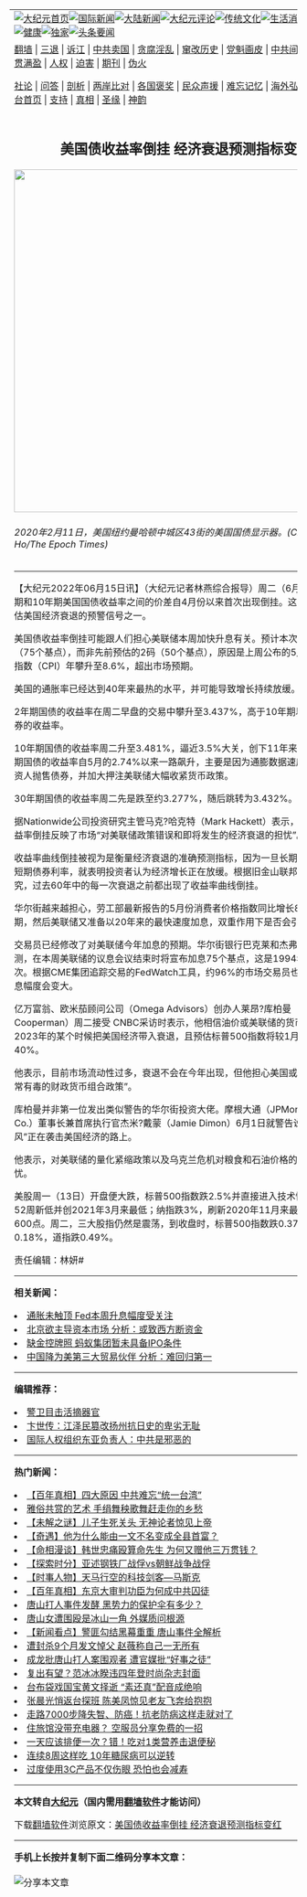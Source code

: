 <a name="1" id="1" target="_blank"></a><span id="1"></span>
<table align=center border="0"><tr><td colspan="2" VALIGN=TOP><a href="https://github.com/jgknru3635/djy/blob/master/gb/nf1351518.md#1"><img src="https://raw.githubusercontent.com/jgknru3635/www/master/t/djy/1.jpg" title="大纪元首页" alt="大纪元首页"></a><a href="https://github.com/jgknru3635/djy/blob/master/gb/n24hr.md#1"><img src="https://raw.githubusercontent.com/jgknru3635/www/master/t/djy/3.jpg" title="国际新闻" alt="国际新闻"></a><a href="https://github.com/jgknru3635/djy/blob/master/gb/nsc413.md#1"><img src="https://raw.githubusercontent.com/jgknru3635/www/master/t/djy/4.jpg" title="大陆新闻" alt="大陆新闻"></a><a href="https://github.com/jgknru3635/djy/blob/master/gb/news392.md#1"><img src="https://raw.githubusercontent.com/jgknru3635/www/master/t/djy/5.jpg" title="大纪元评论" alt="大纪元评论"></a><a href="https://github.com/jgknru3635/djy/blob/master/gb/news2007.md#1"><img src="https://raw.githubusercontent.com/jgknru3635/www/master/t/djy/6.jpg" title="传统文化" alt="传统文化"></a><a href="https://github.com/jgknru3635/djy/blob/master/gb/news2008.md#1"><img src="https://raw.githubusercontent.com/jgknru3635/www/master/t/djy/7.jpg" title="生活消费" alt="生活消费"></a><a href="https://github.com/jgknru3635/djy/blob/master/gb/ncyule.md#1"><img src="https://raw.githubusercontent.com/jgknru3635/www/master/t/djy/8.jpg" title="娱乐休闲" alt="娱乐休闲"></a><a href="https://github.com/jgknru3635/djy/blob/master/gb/nsc1002.md#1"><img src="https://raw.githubusercontent.com/jgknru3635/www/master/t/djy/9.jpg" title="健康" alt="健康"></a><a href="https://github.com/jgknru3635/djy/blob/master/gb/nf6092.md#1"><img src="https://raw.githubusercontent.com/jgknru3635/www/master/t/djy/10a.jpg" title="独家" alt="独家"></a><a href="https://github.com/jgknru3635/djy/blob/master/gb/nf4514.md#1"><img src="https://raw.githubusercontent.com/jgknru3635/www/master/t/djy/12a.jpg" title="头条要闻" alt="头条要闻"></a></td></tr>
<tr><td colspan="2" VALIGN=TOP><a target="_blank" href="https://github.com/jgknru3635/www/blob/master/README.md?zsrh#1">翻墙</a> | <a target="_blank" href="https://github.com/jgknru3635/djy/blob/master/gb/nf5657.md#1">三退</a> | <a target="_blank" href="https://github.com/jgknru3635/djy/blob/master/gb/nf6124.md#1">诉江</a> | <a target="_blank" href="https://github.com/jgknru3635/djy/blob/master/gb/nf1176117.md#1">中共卖国</a> | <a target="_blank" href="https://github.com/jgknru3635/djy/blob/master/gb/nf5773.md#1">贪腐淫乱</a> | <a target="_blank" href="https://github.com/jgknru3635/djy/blob/master/gb/nf1176115.md#1">窜改历史</a> | <a target="_blank" href="https://github.com/jgknru3635/djy/blob/master/gb/nf1176107.md#1">党魁画皮</a> | <a target="_blank" href="https://github.com/jgknru3635/djy/blob/master/gb/nf1320400.md#1">中共间谍</a> | <a target="_blank" href="https://github.com/jgknru3635/djy/blob/master/gb/nf1176114.md#1">破坏传统</a> | <a target="_blank" href="https://github.com/jgknru3635/ntdtv/blob/master/gb/prog447_1.md#1">恶贯满盈</a> | <a target="_blank" href="https://github.com/jgknru3635/djy/blob/master/gb/ncid278.md#1">人权</a> | <a target="_blank" href="https://github.com/jgknru3635/djy/blob/master/gb/nf1176111.md#1">迫害</a> | <a target="_blank" href="https://gitlab.com/szzdlab/mh-qikan/blob/master/README.md#1">期刊</a> | <a target="_blank" href="https://github.com/jgknru3635/djy/blob/master/gb/nf5562.md#1">伪火</a></p><p><a target="_blank" href="https://github.com/jgknru3635/djy/blob/master/gb/9p.md#1">社论</a> | <a target="_blank" href="https://github.com/jgknru3635/djy/blob/master/gb/nf4378.md#1">问答</a> | <a target="_blank" href="https://github.com/jgknru3635/djy/blob/master/gb/nf5792.md#1">剖析</a> | <a target="_blank" href="https://github.com/jgknru3635/djy/blob/master/gb/nf5735.md#1">两岸比对</a> | <a target="_blank" href="https://github.com/jgknru3635/djy/blob/master/gb/nf6119.md#1">各国褒奖</a> | <a target="_blank" href="https://github.com/jgknru3635/djy/blob/master/gb/nf6120.md#1">民众声援</a> | <a target="_blank" href="https://github.com/jgknru3635/djy/blob/master/gb/nf1188594.md#1">难忘记忆</a> | <a target="_blank" href="https://github.com/jgknru3635/djy/blob/master/gb/nf3180.md#1">海外弘传</a> | <a target="_blank" href="https://github.com/jgknru3635/djy/blob/master/gb/nf5410.md#1">万人上访</a> | <a target="_blank" href="https://github.com/jgknru3635/www/blob/master/README.md?zsrh#1">平台首页</a> | <a target="_blank" href="https://github.com/jgknru3635/djy/blob/master/gb/nf4386.md#1">支持</a> | <a target="_blank" href="https://github.com/jgknru3635/djy/blob/master/gb/nf4389.md#1">真相</a> | <a target="_blank" href="https://github.com/jgknru3635/djy/blob/master/gb/nf5790.md#1">圣缘</a> | <a target="_blank" href="https://github.com/jgknru3635/djy/blob/master/gb/nf4786.md#1">神韵</a></td></tr>
<tr><td VALIGN=TOP width="626"><h2 align=center>美国债收益率倒挂 经济衰退预测指标变红</h2>
<img width="600" src="https://i.epochtimes.com/assets/uploads/2020/05/20200211_NationalDebtClock_ChungIHo-0268-700x420_08-600x400.jpg" />
<h6>2020年2月11日，美国纽约曼哈顿中城区43街的美国国债显示器。(Chung I Ho/The Epoch Times)
</h6>
<hr>
	<p>【大纪元2022年06月15日讯】（大纪元记者林燕综合报导）周二（6月14日），2年期和10年期美国国债收益率之间的价差自4月份以来首次出现倒挂。这是过去准确评估美国经济衰退的预警信号之一。</p>
<p><ahref="https://github.com/jgknru3635/djy/blob/master/gb/tag/%E7%BE%8E%E5%9B%BD%E5%80%BA%E6%94%B6%E7%9B%8A%E7%8E%87.md#1">美国债收益率</a>倒挂可能跟人们担心<ahref="https://github.com/jgknru3635/djy/blob/master/gb/tag/%E7%BE%8E%E8%81%94%E5%82%A8.md#1">美联储</a>本周加快升息有关。预计本次升息幅度3码（75个基点），而非先前预估的2码（50个基点），原因是上周公布的5月消费者物价指数（CPI）年攀升至8.6%，超出市场预期。</p>
<p>美国的通胀率已经达到40年来最热的水平，并可能导致增长持续放缓。</p>
<p>2年期国债的收益率在周二早盘的交易中攀升至3.437%，高于10年期以及30年期债券的收益率。</p>
<p>10年期国债的收益率周二升至3.481%，逼近3.5%大关，创下11年来的新高。10年期国债的收益率自5月的2.74%以来一路飙升，主要是因为通膨数据速度太猛导致投资人抛售债券，并加大押注<ahref="https://github.com/jgknru3635/djy/blob/master/gb/tag/%E7%BE%8E%E8%81%94%E5%82%A8.md#1">美联储</a>大幅收紧货币政策。</p>
<p>30年期国债的收益率周二先是跌至约3.277%，随后跳转为3.432%。</p>
<p>据Nationwide公司投资研究主管马克?哈克特（Mark Hackett）表示，长短期<ahref="https://github.com/jgknru3635/djy/blob/master/gb/tag/%E5%9B%BD%E5%80%BA%E6%94%B6%E7%9B%8A%E7%8E%87%E5%80%92%E6%8C%82.md#1">国债收益率倒挂</a>反映了市场“对美联储政策错误和即将发生的经济衰退的担忧”。</p>
<p>收益率曲线倒挂被视为是衡量经济衰退的准确预测指标，因为一旦长期债券利率低于短期债券利率，就表明投资者认为经济增长正在放缓。根据旧金山联邦储备银行的研究，过去60年中的每一次衰退之前都出现了收益率曲线倒挂。</p>
<p>华尔街越来越担心，劳工部最新报告的5月份消费者价格指数同比增长8.6%，快于预期，然后美联储又准备以20年来的最快速度加息，双重作用下是否会引发经济衰退。</p>
<p>交易员已经修改了对美联储今年加息的预期。华尔街银行巴克莱和杰弗里斯现在预测，在本周美联储的议息会议结束时将宣布加息75个基点，这是1994年以来的第一次。根据CME集团追踪交易的FedWatch工具，约96%的市场交易员也认为本月的加息幅度会变大。</p>
<p>亿万富翁、欧米茄顾问公司（Omega Advisors）创办人莱昂?库柏曼（Leon Cooperman）周二接受 CNBC采访时表示，他相信油价或美联储的货币政策将在2023年的某个时候把美国经济带入衰退，且预估标普500指数将较1月历史高点下跌40%。</p>
<p>他表示，目前市场流动性过多，衰退不会在今年出现，但他担心美国或出现“非常、非常有毒的财政货币组合政策”。</p>
<p>库柏曼并非第一位发出类似警告的华尔街投资大佬。摩根大通（JPMorgan Chase &amp; Co.）董事长兼首席执行官杰米?戴蒙（Jamie Dimon）6月1日就警告说，一场“飓风”正在袭击美国经济的路上。</p>
<p>他表示，对美联储的量化紧缩政策以及乌克兰危机对粮食和石油价格的影响感到担忧。</p>
<p>美股周一（13日）开盘便大跌，标普500指数跌2.5%并直接进入技术性熊市，触及52周新低并创2021年3月来最低；纳指跌3%，刷新2020年11月来最低，道指跌超600点。周二，三大股指仍然是震荡，到收盘时，标普500指数跌0.37%，纳指涨0.18%，道指跌0.49%。</p>
<p>责任编辑：林妍#</p>
	
<hr>


<strong>相关新闻：</strong>
<li><a href="https://github.com/jgknru3635/djy/blob/master/gb/22/6/13/n13758924.md#1">通胀未触顶 Fed本周升息幅度受关注</a></li>
<li><a href="https://github.com/jgknru3635/djy/blob/master/gb/22/6/14/n13759138.md#1">北京欲主导资本市场 分析：或致西方断资金</a></li>
<li><a href="https://github.com/jgknru3635/djy/blob/master/gb/22/6/14/n13759566.md#1">缺金控牌照 蚂蚁集团暂未具备IPO条件</a></li>
<li><a href="https://github.com/jgknru3635/djy/blob/master/gb/22/6/14/n13759515.md#1">中国降为美第三大贸易伙伴 分析：难回归第一</a></li>
<hr>


<strong>编辑推荐：</strong>
<li><a href="https://github.com/ychojm359/djy/blob/master/gb/16/3/16/n4663449.md?dfh#1" target="_blank">警卫目击活摘器官</a></li><li><a href="https://github.com/tsiac2612/djy/blob/master/gb/18/8/4/n10615598.md#1" target="_blank">卞世传：江泽民篡改扬州抗日史的卑劣无耻</a></li><li><a href="https://github.com/tsiac2612/djy/blob/master/gb/19/7/21/n11398576.md#1" target="_blank">国际人权组织东亚负责人：中共是邪恶的</a></li>
<hr>

<strong>热门新闻：</strong>
<li><a href="https://github.com/jgknru3635/djy/blob/master/gb/22/5/20/n13741839.md#1">【百年真相】四大原因 中共难忘“统一台湾”</a></li>
<li><a href="https://github.com/jgknru3635/djy/blob/master/gb/22/5/24/n13743984.md#1">雅俗共赏的艺术 手绢舞秧歌舞赶走你的乡愁</a></li>
<li><a href="https://github.com/jgknru3635/djy/blob/master/gb/22/6/9/n13756157.md#1">【未解之谜】儿子生死关头 无神论者惊见上帝</a></li>
<li><a href="https://github.com/jgknru3635/djy/blob/master/gb/22/5/26/n13745448.md#1">【奇遇】他为什么能由一文不名变成全县首富？</a></li>
<li><a href="https://github.com/jgknru3635/djy/blob/master/gb/22/6/4/n13752321.md#1">【命相漫谈】韩世忠痛殴算命先生 为何又赠他三万贯钱？</a></li>
<li><a href="https://github.com/jgknru3635/djy/blob/master/gb/22/6/13/n13758863.md#1">【探索时分】亚述钢铁厂战俘vs朝鲜战争战俘</a></li>
<li><a href="https://github.com/jgknru3635/djy/blob/master/gb/22/6/13/n13758140.md#1">【时事人物】天马行空的科技剑客—马斯克</a></li>
<li><a href="https://github.com/jgknru3635/djy/blob/master/gb/22/5/26/n13746166.md#1">【百年真相】东京大审判功臣为何成中共囚徒</a></li>
<li><a href="https://github.com/jgknru3635/djy/blob/master/gb/22/6/12/n13757982.md#1">唐山打人事件发酵 黑势力的保护伞有多少？</a></li>
<li><a href="https://github.com/jgknru3635/djy/blob/master/gb/22/6/12/n13757467.md#1">唐山女遭围殴是冰山一角 外媒质问根源</a></li>
<li><a href="https://github.com/jgknru3635/djy/blob/master/gb/22/6/11/n13757354.md#1">【新闻看点】警匪勾结黑幕重重 唐山事件全解析</a></li>
<li><a href="https://github.com/jgknru3635/djy/blob/master/gb/22/6/12/n13758012.md#1">遭封杀9个月发文悼父 赵薇称自己一无所有</a></li>
<li><a href="https://github.com/jgknru3635/djy/blob/master/gb/22/6/13/n13758995.md#1">成龙批唐山打人案围观者 遭官媒批“好事之徒”</a></li>
<li><a href="https://github.com/jgknru3635/djy/blob/master/gb/22/6/12/n13757972.md#1">复出有望？范冰冰睽违四年登时尚杂志封面</a></li>
<li><a href="https://github.com/jgknru3635/djy/blob/master/gb/22/6/13/n13758272.md#1">台布袋戏国宝黄文择逝 “素还真”配音成绝响</a></li>
<li><a href="https://github.com/jgknru3635/djy/blob/master/gb/22/6/14/n13759186.md#1">张晨光悄返台探班 陈美凤惊见老友飞奔给抱抱</a></li>
<li><a href="https://github.com/jgknru3635/djy/blob/master/gb/22/6/10/n13756792.md#1">走路7000步降失智、防癌！抗老防病这样走就对了</a></li>
<li><a href="https://github.com/jgknru3635/djy/blob/master/gb/22/6/12/n13757611.md#1">住旅馆没带充电器？ 空服员分享免费的一招</a></li>
<li><a href="https://github.com/jgknru3635/djy/blob/master/gb/22/6/10/n13756764.md#1">一天应该排便一次？错！吃对1类营养击退便秘</a></li>
<li><a href="https://github.com/jgknru3635/djy/blob/master/gb/22/5/25/n13745023.md#1">连续8周这样吃 10年糖尿病可以逆转</a></li>
<li><a href="https://github.com/jgknru3635/djy/blob/master/gb/22/6/12/n13757533.md#1">过度使用3C产品不仅伤眼 恐怕也会减寿</a></li>
<hr>

<strong>本文转自<a href="https://www.epochtimes.com">大纪元</a>（国内需用<a href="https://github.com/jgknru3635/www/blob/master/README.md#8">翻墙软件</a>才能访问）</strong><p>下载<a href="https://github.com/jgknru3635/www/blob/master/README.md#8">翻墙软件</a>浏览原文：<a href="https://www.epochtimes.com/gb/22/6/14/n13759633.htm">美国债收益率倒挂 经济衰退预测指标变红</a></p><hr>

<strong>手机上长按并复制下面二维码分享本文章：</strong><br><br><img src="https://chart.apis.google.com/chart?cht=qr&chs=240x240&choe=UTF-8&chld=M|2&chl=https://github.com/jgknru3635/djy/blob/master/gb/22/6/14/n13759633.md%231" title="分享本文章"></td><td VALIGN=TOP><a href="https://github.com/jgknru3635/djy/blob/master/gb/16/1/21/n4622075.md?dfh#1" target="_blank"><img src="https://raw.githubusercontent.com/jgknru3635/djy/master/gb/300/wei-f1.jpg" title="中共的伪火骗局"  alt="中共的伪火骗局"></a><br><a href="https://github.com/jgknru3635/www/blob/master/README.md?dfh#9" target="_blank"><img src="https://raw.githubusercontent.com/jgknru3635/djy/master/gb/300/yong-h.jpg" title="永恒的见证"  alt="永恒的见证"></a><br><a href="https://github.com/jgknru3635/djy/blob/master/gb/13/9/29/n3974789.md?dfh#1" target="_blank"><img src="https://raw.githubusercontent.com/jgknru3635/djy/master/gb/300/shang-lnz.jpg" title="善良女子被中共投男牢"  alt="善良女子被中共投男牢"></a><br><a href="https://github.com/jgknru3635/djy/blob/master/gb/16/3/16/n4663449.md?dfh#1" target="_blank"><img src="https://raw.githubusercontent.com/jgknru3635/djy/master/gb/300/huo-z3.jpg" title="警卫目击活摘器官"  alt="警卫目击活摘器官"></a><br><a href="https://github.com/jgknru3635/djy/blob/master/gb/16/8/7/n8177641.md?dfh#1" target="_blank"><img src="https://raw.githubusercontent.com/jgknru3635/djy/master/gb/300/huo-z4.jpg" title="证人描述活摘恐怖"  alt="证人描述活摘恐怖"></a><br><a href="https://github.com/jgknru3635/djy/blob/master/gb/10/4/19/n2881569.md?dfh#1" target="_blank"><img src="https://raw.githubusercontent.com/jgknru3635/djy/master/gb/300/huo-z1.jpg" title="揭开活摘器官黑幕"  alt="揭开活摘器官黑幕"></a><br><a href="https://github.com/jgknru3635/djy/blob/master/gb/10/11/7/n3077476.md?dfh#1" target="_blank"><img src="https://raw.githubusercontent.com/jgknru3635/djy/master/gb/300/ma-ks.jpg" title="马克思的成魔之路"  alt="马克思的成魔之路"></a><br><a href="https://github.com/jgknru3635/djy/blob/master/gb/14/6/9/n4173977.md?dfh#1" target="_blank"><img src="https://raw.githubusercontent.com/jgknru3635/djy/master/gb/300/chang-zs.jpg" title="藏字石 蕴天机"  alt="藏字石 蕴天机"></a><br><a href="https://github.com/jgknru3635/djy/blob/master/gb/18/5/10/n10381511.md?dfh#1" target="_blank"><img src="https://raw.githubusercontent.com/jgknru3635/djy/master/gb/300/st1.jpg" title="关注三亿人三退"  alt="关注三亿人三退"></a><br><a href="https://github.com/jgknru3635/djy/blob/master/gb/18/3/21/n10237682.md?dfh#1" target="_blank"><img src="https://raw.githubusercontent.com/jgknru3635/djy/master/gb/300/jie-t.jpg" title="解体中共复兴中华"  alt="解体中共复兴中华"></a><br><a href="https://github.com/jgknru3635/djy/blob/master/gb/9/2/9/n2422991.md?dfh#1" target="_blank"><img src="https://raw.githubusercontent.com/jgknru3635/djy/master/gb/300/gao-zs.jpg" title="中共迫害良心律师"  alt="中共迫害良心律师"></a><br><a href="https://github.com/jgknru3635/djy/blob/master/gb/18/12/9/n10900044.md?dfh#1" target="_blank"><img src="https://raw.githubusercontent.com/jgknru3635/djy/master/gb/300/sj1.jpg" title="三百多万人举报江泽民"  alt="三百多万人举报江泽民"></a><br><a href="https://github.com/jgknru3635/djy/blob/master/gb/18/8/28/n10672014.md?dfh#1" target="_blank"><img src="https://raw.githubusercontent.com/jgknru3635/djy/master/gb/300/sj2.jpg" title="这些官员为何起诉江泽民"  alt="这些官员为何起诉江泽民"></a><br><a href="https://github.com/jgknru3635/djy/blob/master/gb/8/12/18/n2367165.md?dfh#1" target="_blank"><img src="https://raw.githubusercontent.com/jgknru3635/djy/master/gb/300/liangan.jpg" title="海峡两岸的强烈对比"  alt="海峡两岸的强烈对比"></a><br><a href="https://github.com/jgknru3635/djy/blob/master/gb/15/12/10/n4593139.md?dfh#1" target="_blank"><img src="https://raw.githubusercontent.com/jgknru3635/djy/master/gb/300/jia-ndzl.jpg" title="加拿大总理的贺信"  alt="加拿大总理的贺信"></a><br><a href="https://github.com/jgknru3635/djy/blob/master/gb/11/6/17/n3289382.md?dfh#1" target="_blank"><img src="https://raw.githubusercontent.com/jgknru3635/djy/master/gb/300/xiao-wd.jpg" title="探寻真相兼听则明"  alt="探寻真相兼听则明"></a><br><a href="https://github.com/jgknru3635/djy/blob/master/gb/18/10/27/n10812623.md?dfh#1" target="_blank"><img src="https://raw.githubusercontent.com/jgknru3635/djy/master/gb/300/yindu.jpg" title="印度媒体报道东方"  alt="印度媒体报道东方"></a><br><a href="https://github.com/jgknru3635/djy/blob/master/gb/18/6/9/n10469652.md?dfh#1" target="_blank"><img src="https://raw.githubusercontent.com/jgknru3635/djy/master/gb/300/xie-j.jpg" title="不一样的海外校园"  alt="不一样的海外校园"></a><br><a href="https://github.com/jgknru3635/djy/blob/master/gb/7/4/5/n1669415.md?dfh#1" target="_blank"><img src="https://raw.githubusercontent.com/jgknru3635/djy/master/gb/300/li-up.jpg" title="从大师到徒弟的传奇"  alt="从大师到徒弟的传奇"></a><br><a href="https://github.com/jgknru3635/djy/blob/master/gb/17/5/26/n9191512.md?dfh#1" target="_blank"><img src="https://raw.githubusercontent.com/jgknru3635/djy/master/gb/300/zfl2.jpg" title="亿万人与东方一本奇书"  alt="亿万人与东方一本奇书"></a><br><a href="https://github.com/jgknru3635/djy/blob/master/gb/13/11/27/n4020290.md?dfh#1" target="_blank"><img src="https://raw.githubusercontent.com/jgknru3635/djy/master/gb/300/zhen-h.jpg" title="大陆见不到的震撼场面"  alt="大陆见不到的震撼场面"></a><br><a href="https://github.com/jgknru3635/djy/blob/master/gb/15/7/17/n4482910.md?dfh#1" target="_blank"><img src="https://raw.githubusercontent.com/jgknru3635/djy/master/gb/300/dalu-sk.jpg" title="人心向善 大陆当初盛况"  alt="人心向善 大陆当初盛况"></a><br><a href="https://github.com/jgknru3635/djy/blob/master/gb/19/1/5/n10955468.md?dfh#1" target="_blank"><img src="https://raw.githubusercontent.com/jgknru3635/djy/master/gb/300/zfl1.jpg" title="追寻真理 这书讲什么"  alt="追寻真理 这书讲什么"></a><br><a href="https://github.com/jgknru3635/www/blob/master/README.md?dfh#1" target="_blank"><img src="https://raw.githubusercontent.com/jgknru3635/djy/master/gb/300/fq1.jpg" title="下载免费翻墙软件"  alt="下载免费翻墙软件"></a><br></td></tr></table>
